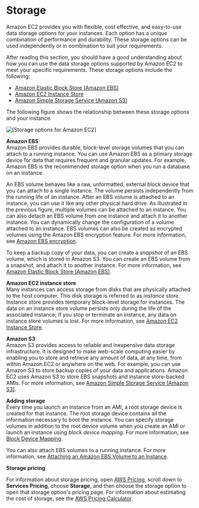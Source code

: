 # Storage<a name="Storage"></a>

Amazon EC2 provides you with flexible, cost effective, and easy\-to\-use data storage options for your instances\. Each option has a unique combination of performance and durability\. These storage options can be used independently or in combination to suit your requirements\.

After reading this section, you should have a good understanding about how you can use the data storage options supported by Amazon EC2 to meet your specific requirements\. These storage options include the following:
+ [Amazon Elastic Block Store \(Amazon EBS\)](AmazonEBS.md)
+ [Amazon EC2 Instance Store](InstanceStorage.md)
+ [Amazon Simple Storage Service \(Amazon S3\)](AmazonS3.md)

The following figure shows the relationship between these storage options and your instance\.

![\[Storage options for Amazon EC2\]](http://docs.aws.amazon.com/AWSEC2/latest/WindowsGuide/images/architecture_storage_windows.png)

**Amazon EBS**  
Amazon EBS provides durable, block\-level storage volumes that you can attach to a running instance\. You can use Amazon EBS as a primary storage device for data that requires frequent and granular updates\. For example, Amazon EBS is the recommended storage option when you run a database on an instance\.

An EBS volume behaves like a raw, unformatted, external block device that you can attach to a single instance\. The volume persists independently from the running life of an instance\. After an EBS volume is attached to an instance, you can use it like any other physical hard drive\. As illustrated in the previous figure, multiple volumes can be attached to an instance\. You can also detach an EBS volume from one instance and attach it to another instance\. You can dynamically change the configuration of a volume attached to an instance\. EBS volumes can also be created as encrypted volumes using the Amazon EBS encryption feature\. For more information, see [Amazon EBS encryption](EBSEncryption.md)\.

To keep a backup copy of your data, you can create a *snapshot* of an EBS volume, which is stored in Amazon S3\. You can create an EBS volume from a snapshot, and attach it to another instance\. For more information, see [Amazon Elastic Block Store \(Amazon EBS\)](AmazonEBS.md)\.

**Amazon EC2 instance store**  
Many instances can access storage from disks that are physically attached to the host computer\. This disk storage is referred to as *instance store*\. Instance store provides temporary block\-level storage for instances\. The data on an instance store volume persists only during the life of the associated instance; if you stop or terminate an instance, any data on instance store volumes is lost\. For more information, see [Amazon EC2 Instance Store](InstanceStorage.md)\.

**Amazon S3**  
Amazon S3 provides access to reliable and inexpensive data storage infrastructure\. It is designed to make web\-scale computing easier by enabling you to store and retrieve any amount of data, at any time, from within Amazon EC2 or anywhere on the web\. For example, you can use Amazon S3 to store backup copies of your data and applications\. Amazon EC2 uses Amazon S3 to store EBS snapshots and instance store\-backed AMIs\. For more information, see [Amazon Simple Storage Service \(Amazon S3\)](AmazonS3.md)\.

**Adding storage**  
Every time you launch an instance from an AMI, a root storage device is created for that instance\. The root storage device contains all the information necessary to boot the instance\. You can specify storage volumes in addition to the root device volume when you create an AMI or launch an instance using *block device mapping*\. For more information, see [Block Device Mapping](block-device-mapping-concepts.md)\.

You can also attach EBS volumes to a running instance\. For more information, see [Attaching an Amazon EBS Volume to an Instance](ebs-attaching-volume.md)\.

**Storage pricing**

For information about storage pricing, open [AWS Pricing](https://aws.amazon.com/pricing/), scroll down to **Services Pricing**, choose **Storage**, and then choose the storage option to open that storage option's pricing page\. For information about estimating the cost of storage, see the [AWS Pricing Calculator](https://calculator.aws/#/)\.